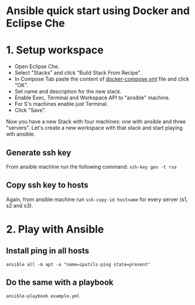 # Ansible quick start using Docker and Eclipse Che
# 1. Setup workspace
- Open Eclipse Che.
- Select "Stacks" and click "Build Stack From Recipe".
- In Compose Tab paste the content of [docker-compose.yml](https://github.com/WilliamMolina/ansible-che/blob/master/docker-compose.yml) file and click "OK".
- Set name and description for the new stack.
- Enable Exec, Terminal and Workspace API to "ansible" machine.
- For S's machines enable just Terminal.
- Click "Save".

Now you have a new Stack with four machines: one with ansible and three "servers".
Let's create a new workspace with that stack and start playing wth ansible.

## Generate ssh key
From ansible machine run the following command:
 `ssh-key gen -t rsa`

## Copy ssh key to hosts
Again, from ansible machine run `ssh-copy-id hostname` for every server (s1, s2 and s3).

# 2. Play with Ansible

## Install ping in all hosts
 `ansible all -m apt -a "name=iputils-ping state=present"`

## Do the same with a  playbook
`ansible-playbook example.yml`
